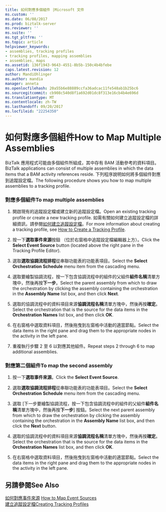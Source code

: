 ```yaml
---
title: 如何對應多個組件 |Microsoft 文件
ms.custom: ''
ms.date: 06/08/2017
ms.prod: biztalk-server
ms.reviewer: ''
ms.suite: ''
ms.tgt_pltfrm: ''
ms.topic: article
helpviewer_keywords:
- assemblies, tracking profiles
- tracking profiles, mapping assemblies
- assemblies, maps
ms.assetid: 136f1943-9643-4551-8b5b-150c4b4bfebe
caps.latest.revision: 12
author: MandiOhlinger
ms.author: mandia
manager: anneta
ms.openlocfilehash: 20a55b6e88889ccfa36adcac11fe548ab1b25bc6
ms.sourcegitcommit: cb908c540d8f1a692d01dc8f313e16cb4b4e696d
ms.translationtype: MT
ms.contentlocale: zh-TW
ms.lasthandoff: 09/20/2017
ms.locfileid: "22254350"
---
```

# <a name="how-to-map-multiple-assemblies"></a><span data-ttu-id="6b303-102">如何對應多個組件</span><span class="sxs-lookup"><span data-stu-id="6b303-102">How to Map Multiple Assemblies</span></span>
<span data-ttu-id="6b303-103">BizTalk 應用程式可能由多個組件所組成，其中存有 BAM 活動參考的資料項目。</span><span class="sxs-lookup"><span data-stu-id="6b303-103">BizTalk applications can consist of multiple assemblies in which the data items that a BAM activity references reside.</span></span> <span data-ttu-id="6b303-104">下列程序說明如何將多個組件對應到追蹤設定檔。</span><span class="sxs-lookup"><span data-stu-id="6b303-104">The following procedure shows you how to map multiple assemblies to a tracking profile.</span></span>  
  
### <a name="to-map-multiple-assemblies"></a><span data-ttu-id="6b303-105">對應多個組件</span><span class="sxs-lookup"><span data-stu-id="6b303-105">To map multiple assemblies</span></span>  
  
1.  <span data-ttu-id="6b303-106">開啟現有的追蹤設定檔或建立新的追蹤設定檔。</span><span class="sxs-lookup"><span data-stu-id="6b303-106">Open an existing tracking profile or create a new tracking profile.</span></span> <span data-ttu-id="6b303-107">如需有關如何建立追蹤設定檔的詳細資訊，請參閱[如何建立追蹤設定檔](../core/how-to-create-a-tracking-profile.md)。</span><span class="sxs-lookup"><span data-stu-id="6b303-107">For more information about creating a tracking profile, see [How to Create a Tracking Profile](../core/how-to-create-a-tracking-profile.md).</span></span>  
  
2.  <span data-ttu-id="6b303-108">按一下**選取事件來源**按鈕 （位於右窗格中追蹤設定檔編輯器上方）。</span><span class="sxs-lookup"><span data-stu-id="6b303-108">Click the **Select Event Source** button (located above the right pane in the Tracking Profile Editor).</span></span>  
  
3.  <span data-ttu-id="6b303-109">選取**選取協調流程排程**從串聯功能表的功能表項目。</span><span class="sxs-lookup"><span data-stu-id="6b303-109">Select the **Select Orchestration Schedule** menu item from the cascading menu.</span></span>  
  
4.  <span data-ttu-id="6b303-110">選取要繪製協調流程，按一下包含協調流程中的組件的父組件**組件名稱**清單方塊中，然後再按**下一步**。</span><span class="sxs-lookup"><span data-stu-id="6b303-110">Select the parent assembly from which to draw the orchestration by clicking the assembly containing the orchestration in the **Assembly Name** list box, and then click **Next**.</span></span>  
  
5.  <span data-ttu-id="6b303-111">選取的協調流程中的資料項目來源**協調流程名稱**清單方塊中，然後再按**確定**。</span><span class="sxs-lookup"><span data-stu-id="6b303-111">Select the orchestration that is the source for the data items in the **Orchestration Names** list box, and then click **OK**.</span></span>  
  
6.  <span data-ttu-id="6b303-112">在右窗格中選取資料項目，然後拖曳到左窗格中活動的適當節點。</span><span class="sxs-lookup"><span data-stu-id="6b303-112">Select the data items in the right pane and drag them to the appropriate nodes in the activity in the left pane.</span></span>  
  
7.  <span data-ttu-id="6b303-113">重複執行步驟 2 至 6 以對應其他組件。</span><span class="sxs-lookup"><span data-stu-id="6b303-113">Repeat steps 2 through 6 to map additional assemblies.</span></span>  
  
### <a name="to-map-the-second-assembly"></a><span data-ttu-id="6b303-114">對應第二個組件</span><span class="sxs-lookup"><span data-stu-id="6b303-114">To map the second assembly</span></span>  
  
1.  <span data-ttu-id="6b303-115">按一下**選取事件來源**。</span><span class="sxs-lookup"><span data-stu-id="6b303-115">Click the **Select Event Source**.</span></span>  
  
2.  <span data-ttu-id="6b303-116">選取**選取協調流程排程**從串聯功能表的功能表項目。</span><span class="sxs-lookup"><span data-stu-id="6b303-116">Select the **Select Orchestration Schedule** menu item from the cascading menu.</span></span>  
  
3.  <span data-ttu-id="6b303-117">選取 [下一步要繪製協調流程，按一下包含協調流程中的組件的父組件**組件名稱**清單方塊中，然後再按**下一步**] 按鈕。</span><span class="sxs-lookup"><span data-stu-id="6b303-117">Select the next parent assembly from which to draw the orchestration by clicking the assembly containing the orchestration in the **Assembly Name** list box, and then click the **Next** button.</span></span>  
  
4.  <span data-ttu-id="6b303-118">選取的協調流程中的資料項目來源**協調流程名稱**清單方塊中，然後再按**確定**。</span><span class="sxs-lookup"><span data-stu-id="6b303-118">Select the orchestration that is the source for the data items in the **Orchestration Names** list box, and then click **OK**.</span></span>  
  
5.  <span data-ttu-id="6b303-119">在右窗格中選取資料項目，然後拖曳到左窗格中活動的適當節點。</span><span class="sxs-lookup"><span data-stu-id="6b303-119">Select the data items in the right pane and drag them to the appropriate nodes in the activity in the left pane.</span></span>  
  
## <a name="see-also"></a><span data-ttu-id="6b303-120">另請參閱</span><span class="sxs-lookup"><span data-stu-id="6b303-120">See Also</span></span>  
 <span data-ttu-id="6b303-121">[如何對應事件來源](../core/how-to-map-event-sources.md) </span><span class="sxs-lookup"><span data-stu-id="6b303-121">[How to Map Event Sources](../core/how-to-map-event-sources.md) </span></span>  
 [<span data-ttu-id="6b303-122">建立追蹤設定檔</span><span class="sxs-lookup"><span data-stu-id="6b303-122">Creating Tracking Profiles</span></span>](../core/creating-tracking-profiles.md)